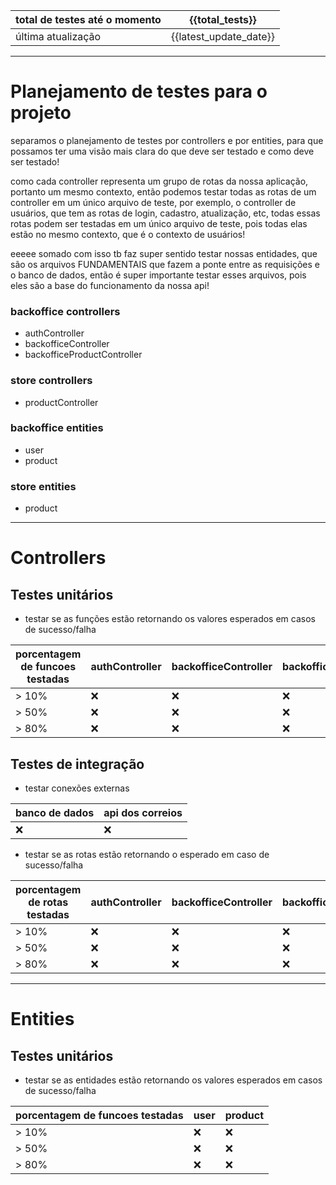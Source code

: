 | total de testes até o momento      | {{total_tests}}        |
|------------------------------------|------------------------|
| última atualização                 | {{latest_update_date}} |

----------------------------------------------------------------------------------------------------------------------------------


# Planejamento de testes para o projeto
separamos o planejamento de testes por controllers e por entities, para que possamos ter uma visão mais clara do que deve ser testado e como deve ser testado!

como cada controller representa um grupo de rotas da nossa aplicação, portanto um mesmo contexto, então podemos testar todas as rotas de um controller em um único arquivo de teste, por exemplo, o controller de usuários, que tem as rotas de login, cadastro, atualização, etc, todas essas rotas podem ser testadas em um único arquivo de teste, pois todas elas estão no mesmo contexto, que é o contexto de usuários!

eeeee somado com isso tb faz super sentido testar nossas entidades, que são os arquivos FUNDAMENTAIS que fazem a ponte entre as requisições e o banco de dados, então é super importante testar esses arquivos, pois eles são a base do funcionamento da nossa api!

### backoffice controllers
- authController
- backofficeController
- backofficeProductController
### store controllers
- productController

### backoffice entities
- user
- product

### store entities
- product


----------------------------------------------------------------------------------------------------------------------------------


# Controllers
## Testes unitários
- testar se as funções estão retornando os valores esperados em casos de sucesso/falha

| porcentagem de funcoes testadas | authController | backofficeController | backofficeProductController | productController |
|---------------------------------|----------------|----------------------|-----------------------------|-------------------|
| > 10%                           |❌              |❌                     |❌                           |❌                 |
| > 50%                           |❌              |❌                     |❌                           |❌                 |
| > 80%                           |❌              |❌                     |❌                           |❌                 |

## Testes de integração
- testar conexões externas

| banco de dados   | api dos correios |
|------------------|------------------|
| ❌               | ❌               |

- testar se as rotas estão retornando o esperado em caso de sucesso/falha

| porcentagem de rotas testadas   | authController | backofficeController | backofficeProductController | productController |
|---------------------------------|----------------|----------------------|-----------------------------|-------------------|
| > 10%                           |❌              |❌                     |❌                           |❌                 |
| > 50%                           |❌              |❌                     |❌                           |❌                 |
| > 80%                           |❌              |❌                     |❌                           |❌                 |


----------------------------------------------------------------------------------------------------------------------------------


# Entities
## Testes unitários
- testar se as entidades estão retornando os valores esperados em casos de sucesso/falha

| porcentagem de funcoes testadas | user | product |
|---------------------------------|------|---------|
| > 10%                           |❌    |❌       |
| > 50%                           |❌    |❌       |
| > 80%                           |❌    |❌       |
